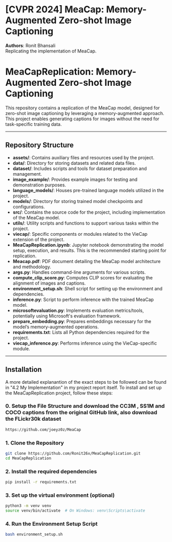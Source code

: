 # [CVPR 2024] MeaCap: Memory-Augmented Zero-shot Image Captioning

**Authors**:
Ronit Bhansali
<br/>
Replicating the implementation of MeaCap.

# MeaCapReplication: Memory-Augmented Zero-shot Image Captioning

This repository contains a replication of the MeaCap model, designed for zero-shot image captioning by leveraging a memory-augmented approach. This project enables generating captions for images without the need for task-specific training data.

---

## Repository Structure

- **assets/**: Contains auxiliary files and resources used by the project.
- **data/**: Directory for storing datasets and related data files.
- **dataset/**: Includes scripts and tools for dataset preparation and management.
- **image_example/**: Provides example images for testing and demonstration purposes.
- **language_models/**: Houses pre-trained language models utilized in the project.
- **models/**: Directory for storing trained model checkpoints and configurations.
- **src/**: Contains the source code for the project, including implementation of the MeaCap model.
- **utils/**: Utility scripts and functions to support various tasks within the project.
- **viecap/**: Specific components or modules related to the VieCap extension of the project.
- **MeaCapReplication.ipynb**: Jupyter notebook demonstrating the model setup, execution, and results. This is the recommended starting point for replication.
- **Meacap.pdf**: PDF document detailing the MeaCap model architecture and methodology.
- **args.py**: Handles command-line arguments for various scripts.
- **compute_clip_score.py**: Computes CLIP scores for evaluating the alignment of images and captions.
- **environment_setup.sh**: Shell script for setting up the environment and dependencies.
- **inference.py**: Script to perform inference with the trained MeaCap model.
- **microsoftevaluation.py**: Implements evaluation metrics/tools, potentially using Microsoft's evaluation framework.
- **prepare_embedding.py**: Prepares embeddings necessary for the model’s memory-augmented operations.
- **requirements.txt**: Lists all Python dependencies required for the project.
- **viecap_inference.py**: Performs inference using the VieCap-specific module.

---

## Installation
A more detailed explanantion of the exact steps to be followed can be found in "4.2 My Implementation" in my project report itself.
To install and set up the MeaCapReplication project, follow these steps:
### 0. Setup the File Structure and download the CC3M , SS1M and COCO captions from the original GitHub link, also download the FLickr30k dataset
```bash
https://github.com/joeyz0z/MeaCap
```
### 1. Clone the Repository
```bash
git clone https://github.com/Ronit26x/MeaCapReplication.git
cd MeaCapReplication
```
### 2. Install the required dependencies
```bash
pip install -r requirements.txt
```
### 3.  Set up the virtual environment (optional)
```bash
python3 -m venv venv
source venv/bin/activate  # On Windows: venv\Scripts\activate
```
### 4. Run the Environment Setup Script
```bash
bash environment_setup.sh
```





